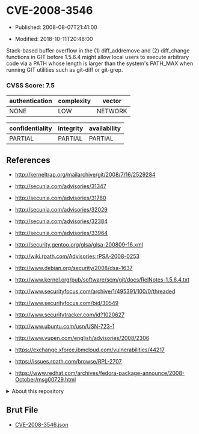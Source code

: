 # CVE-2008-3546

- Published: 2008-08-07T21:41:00

- Modified: 2018-10-11T20:48:00

Stack-based buffer overflow in the (1) diff_addremove and (2) diff_change functions in GIT before 1.5.6.4 might allow local users to execute arbitrary code via a PATH whose length is larger than the system's PATH_MAX when running GIT utilities such as git-diff or git-grep.

### CVSS Score: **7.5**

| authentication | complexity | vector |
| --- | --- | --- |
| NONE | LOW | NETWORK |

| confidentiality | integrity | availability |
| --- | --- | --- |
| PARTIAL | PARTIAL | PARTIAL |

## References

* http://kerneltrap.org/mailarchive/git/2008/7/16/2529284

* http://secunia.com/advisories/31347

* http://secunia.com/advisories/31780

* http://secunia.com/advisories/32029

* http://secunia.com/advisories/32384

* http://secunia.com/advisories/33964

* http://security.gentoo.org/glsa/glsa-200809-16.xml

* http://wiki.rpath.com/Advisories:rPSA-2008-0253

* http://www.debian.org/security/2008/dsa-1637

* http://www.kernel.org/pub/software/scm/git/docs/RelNotes-1.5.6.4.txt

* http://www.securityfocus.com/archive/1/495391/100/0/threaded

* http://www.securityfocus.com/bid/30549

* http://www.securitytracker.com/id?1020627

* http://www.ubuntu.com/usn/USN-723-1

* http://www.vupen.com/english/advisories/2008/2306

* https://exchange.xforce.ibmcloud.com/vulnerabilities/44217

* https://issues.rpath.com/browse/RPL-2707

* https://www.redhat.com/archives/fedora-package-announce/2008-October/msg00729.html

<details>
<summary>About this repository</summary> 

  This repository is part of the project [Live Hack CVE](https://github.com/Live-Hack-CVE). Main website can be found [www.live-hack.org](https://www.live-hack.org) 
  
  Made by [Sn0wAlice](https://github.com/Sn0wAlice) for the people that care about security and need to have a feed of the latest CVEs. Hope you enjoy it, don't forget to star the repo and follow me on [Twitter](https://twitter.com/Sn0wAlice) and [Github](https://github.com/Sn0wAlice). And that is my [personnal website](https://www.alice-snow.me/)

  - [Home Page](https://github.com/Live-Hack-CVE)
  - [Framework](https://github.com/Live-Hack-CVE/cve-framework)
  - [CVE database](https://github.com/Live-Hack-CVE/full_database)
  - [Changelog](https://github.com/Live-Hack-CVE/Changelog)
</details>

## Brut File

* [CVE-2008-3546.json](https://raw.githubusercontent.com/Live-Hack-CVE/full_database/main/cves/2008/CVE-2008-3546.json)

